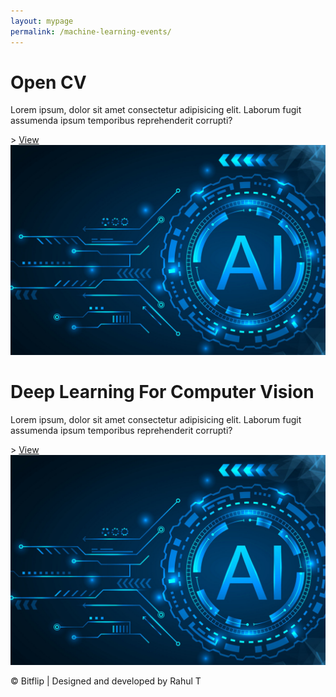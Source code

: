 ```yaml
---
layout: mypage
permalink: /machine-learning-events/
---
```


<style>

</style>

<div class="event-container">
    <div class="box-event">
        <h1>Open CV </h1>
        <p>Lorem ipsum, dolor sit amet consectetur adipisicing elit. Laborum fugit assumenda ipsum temporibus reprehenderit corrupti?</p>>
        <i class="fa fa-angle-right"></i><a href="/events/opencv">View</a>
        <img src="/static/images/ml.jpg" alt="">
    </div>
    <div class="box-event">
        <h1>Deep Learning For Computer Vision</h1>
        <p>Lorem ipsum, dolor sit amet consectetur adipisicing elit. Laborum fugit assumenda ipsum temporibus reprehenderit corrupti?</p>>
        <i class="fa fa-angle-right"></i><a href="/events/">View</a>
        <img src="/static/images/ml.jpg" alt="">
    </div>
</div>
<p id="footer">&copy; Bitflip | Designed and developed by Rahul T</p> 

